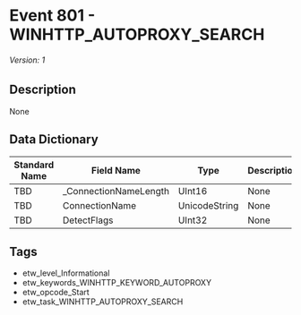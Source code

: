 # Event 801 - WINHTTP_AUTOPROXY_SEARCH
###### Version: 1

## Description
None

## Data Dictionary
|Standard Name|Field Name|Type|Description|Sample Value|
|---|---|---|---|---|
|TBD|_ConnectionNameLength|UInt16|None|`None`|
|TBD|ConnectionName|UnicodeString|None|`None`|
|TBD|DetectFlags|UInt32|None|`None`|

## Tags
* etw_level_Informational
* etw_keywords_WINHTTP_KEYWORD_AUTOPROXY
* etw_opcode_Start
* etw_task_WINHTTP_AUTOPROXY_SEARCH